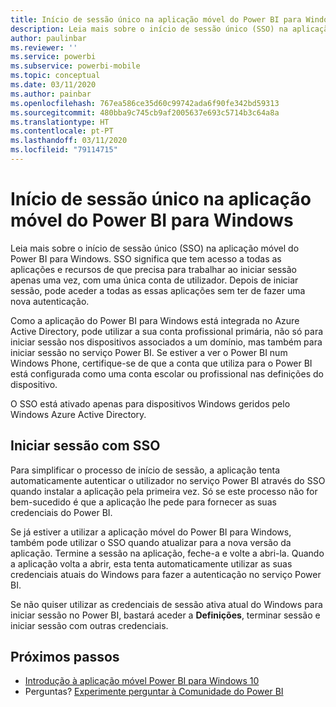```yaml
---
title: Início de sessão único na aplicação móvel do Power BI para Windows
description: Leia mais sobre o início de sessão único (SSO) na aplicação móvel do Power BI para Windows. SSO significa que tem acesso a todas as aplicações e recursos de que precisa para trabalhar ao iniciar sessão apenas uma vez, com uma única conta de utilizador.
author: paulinbar
ms.reviewer: ''
ms.service: powerbi
ms.subservice: powerbi-mobile
ms.topic: conceptual
ms.date: 03/11/2020
ms.author: painbar
ms.openlocfilehash: 767ea586ce35d60c99742ada6f90fe342bd59313
ms.sourcegitcommit: 480bba9c745cb9af2005637e693c5714b3c64a8a
ms.translationtype: HT
ms.contentlocale: pt-PT
ms.lasthandoff: 03/11/2020
ms.locfileid: "79114715"
---
```

# <a name="single-sign-on-in-the-power-bi-mobile-windows-app"></a>Início de sessão único na aplicação móvel do Power BI para Windows

Leia mais sobre o início de sessão único (SSO) na aplicação móvel do Power BI para Windows. SSO significa que tem acesso a todas as aplicações e recursos de que precisa para trabalhar ao iniciar sessão apenas uma vez, com uma única conta de utilizador. Depois de iniciar sessão, pode aceder a todas as essas aplicações sem ter de fazer uma nova autenticação. 

Como a aplicação do Power BI para Windows está integrada no Azure Active Directory, pode utilizar a sua conta profissional primária, não só para iniciar sessão nos dispositivos associados a um domínio, mas também para iniciar sessão no serviço Power BI. Se estiver a ver o Power BI num Windows Phone, certifique-se de que a conta que utiliza para o Power BI está configurada como uma conta escolar ou profissional nas definições do dispositivo.  

O SSO está ativado apenas para dispositivos Windows geridos pelo Windows Azure Active Directory. 

## <a name="sign-in-with-sso"></a>Iniciar sessão com SSO

Para simplificar o processo de início de sessão, a aplicação tenta automaticamente autenticar o utilizador no serviço Power BI através do SSO quando instalar a aplicação pela primeira vez. Só se este processo não for bem-sucedido é que a aplicação lhe pede para fornecer as suas credenciais do Power BI.  

Se já estiver a utilizar a aplicação móvel do Power BI para Windows, também pode utilizar o SSO quando atualizar para a nova versão da aplicação. Termine a sessão na aplicação, feche-a e volte a abri-la. Quando a aplicação volta a abrir, esta tenta automaticamente utilizar as suas credenciais atuais do Windows para fazer a autenticação no serviço Power BI. 

Se não quiser utilizar as credenciais de sessão ativa atual do Windows para iniciar sessão no Power BI, bastará aceder a **Definições**, terminar sessão e iniciar sessão com outras credenciais. 
 
## <a name="next-steps"></a>Próximos passos

- [Introdução à aplicação móvel Power BI para Windows 10](mobile-windows-10-phone-app-get-started.md)
- Perguntas? [Experimente perguntar à Comunidade do Power BI](https://community.powerbi.com/)


